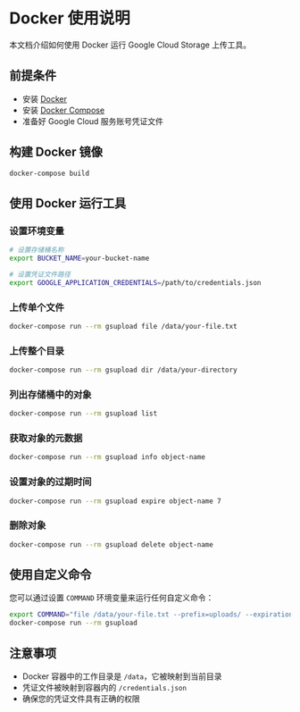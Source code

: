 # Docker 使用说明

本文档介绍如何使用 Docker 运行 Google Cloud Storage 上传工具。

## 前提条件

- 安装 [Docker](https://docs.docker.com/get-docker/)
- 安装 [Docker Compose](https://docs.docker.com/compose/install/)
- 准备好 Google Cloud 服务账号凭证文件

## 构建 Docker 镜像

```bash
docker-compose build
```

## 使用 Docker 运行工具

### 设置环境变量

```bash
# 设置存储桶名称
export BUCKET_NAME=your-bucket-name

# 设置凭证文件路径
export GOOGLE_APPLICATION_CREDENTIALS=/path/to/credentials.json
```

### 上传单个文件

```bash
docker-compose run --rm gsupload file /data/your-file.txt
```

### 上传整个目录

```bash
docker-compose run --rm gsupload dir /data/your-directory
```

### 列出存储桶中的对象

```bash
docker-compose run --rm gsupload list
```

### 获取对象的元数据

```bash
docker-compose run --rm gsupload info object-name
```

### 设置对象的过期时间

```bash
docker-compose run --rm gsupload expire object-name 7
```

### 删除对象

```bash
docker-compose run --rm gsupload delete object-name
```

## 使用自定义命令

您可以通过设置 `COMMAND` 环境变量来运行任何自定义命令：

```bash
export COMMAND="file /data/your-file.txt --prefix=uploads/ --expiration=7"
docker-compose run --rm gsupload
```

## 注意事项

- Docker 容器中的工作目录是 `/data`，它被映射到当前目录
- 凭证文件被映射到容器内的 `/credentials.json`
- 确保您的凭证文件具有正确的权限